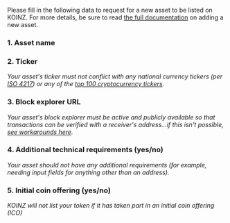 Please fill in the following data to request for a new asset to be listed on KOINZ. For more details, be sure to read [the full documentation](https://docs.koinz.pro/exchange/howto/list-asset.html) on adding a new asset.

### 1. Asset name


### 2. Ticker
_Your asset's ticker must not conflict with any national currency tickers (per [ISO 4217](https://en.wikipedia.org/wiki/ISO_4217)) or any of the [top 100 cryptocurrency tickers](https://coinmarketcap.com/coins/)._


### 3. Block explorer URL
_Your asset's block explorer must be active and publicly available so that transactions can be verified with a receiver's address...if this isn't possible, [see workarounds here](file:///home/steve/wb/koinz/koinz-docs/build/asciidoc/html5/exchange/howto/list-asset.html#arbitrators-must-be-able-to-look-up-transactions-in-the-asset-block-explorer)._

### 4. Additional technical requirements (yes/no)
_Your asset should not have any additional requirements (for example, needing input fields for anything other than an address)._


### 5. Initial coin offering (yes/no)
_KOINZ will not list your token if it has taken part in an initial coin offering (ICO)_
